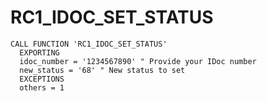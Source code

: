 <h1>RC1_IDOC_SET_STATUS</h1>   

```abap 
CALL FUNCTION 'RC1_IDOC_SET_STATUS'
  EXPORTING
  idoc_number = '1234567890' " Provide your IDoc number
  new_status = '68' " New status to set
  EXCEPTIONS
  others = 1
```
